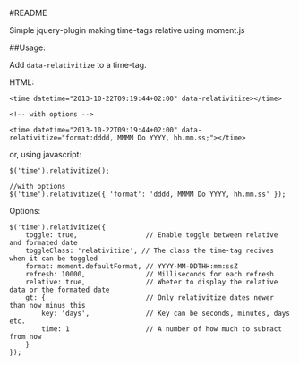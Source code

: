 #README

Simple jquery-plugin making time-tags relative using moment.js

##Usage:

Add `data-relativitize` to a time-tag.

HTML:	
	
	<time datetime="2013-10-22T09:19:44+02:00" data-relativitize></time>
	
	<!-- with options -->
	
	<time datetime="2013-10-22T09:19:44+02:00" data-relativitize="format:dddd, MMMM Do YYYY, hh.mm.ss;"></time>
	
or, using javascript:

	$('time').relativitize();
	
	//with options
	$('time').relativitize({ 'format': 'dddd, MMMM Do YYYY, hh.mm.ss' });

Options:
	
	$('time').relativitize({
		toggle: true,				  // Enable toggle between relative and formated date
		toggleClass: 'relativitize', // The class the time-tag recives when it can be toggled
		format: moment.defaultFormat, // YYYY-MM-DDTHH:mm:ssZ
		refresh: 10000,				  // Milliseconds for each refresh
		relative: true,				  // Wheter to display the relative data or the formated date
		gt: { 						  // Only relativitize dates newer than now minus this
			key: 'days', 			  // Key can be seconds, minutes, days etc.
			time: 1  				  // A number of how much to subract from now
		}
	});